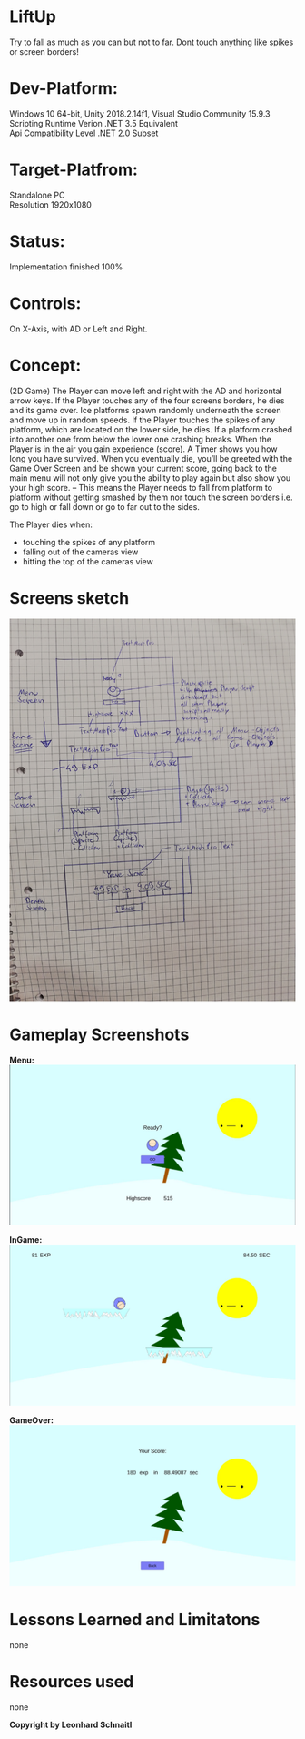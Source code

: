 # LiftUp
Try to fall as much as you can but not to far. Dont touch anything like spikes or screen borders!

# Dev-Platform: 
 Windows 10 64-bit, Unity 2018.2.14f1, Visual Studio Community 15.9.3 <br/>
 Scripting Runtime Verion .NET 3.5 Equivalent <br/>
 Api Compatibility Level .NET 2.0 Subset
 
# Target-Platfrom: 
 Standalone PC <br/>
 Resolution 1920x1080

# Status: 
 Implementation finished 100%

# Controls: 
 On X-Axis, with AD or Left and Right.

# Concept:
(2D Game)
The Player can move left and right with the AD and horizontal arrow keys. 
If the Player touches any of the four screens borders, he dies and its game over. 
Ice platforms spawn randomly underneath the screen and move up in random speeds. 
If the Player touches the spikes of any platform, which are located on the lower side, he dies. 
If a platform crashed into another one from below the lower one crashing breaks. 
When the Player is in the air you gain experience (score). 
A Timer shows you how long you have survived. When you eventually die, 
you’ll be greeted with the Game Over Screen and be shown your current score, 
going back to the main menu will not only give you the ability to play again but also show you your high score. 
– This means the Player needs to fall from platform to platform without getting smashed by them nor touch the screen borders i.e. go to high or fall down or go to far out to the sides.

The Player dies when:
 - touching the spikes of any platform
 - falling out of the cameras view
 - hitting the top of the cameras view


# Screens sketch
![Concept](Documents/concept-liftup1.jpg)

# Gameplay Screenshots

**Menu:** <br/>
![GameplayScreenshot1](Documents/GameplayScreenshot1.JPG)

**InGame:** <br/>
![GameplayScreenshot2](Documents/GameplayScreenshot2.JPG)

**GameOver:** <br/>
![GameplayScreenshot3](Documents/GameplayScreenshot3.JPG)

# Lessons Learned and Limitatons
none


# Resources used
none


**Copyright by Leonhard Schnaitl**
